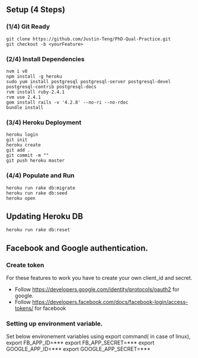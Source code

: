 ## Setup (4 Steps)
### (1/4) Git Ready
```
git clone https://github.com/Justin-Teng/PhD-Qual-Practice.git
git checkout -b <yourFeature>
```

### (2/4) Install Dependencies
```
nvm i v8 
npm install -g heroku
sudo yum install postgresql postgresql-server postgresql-devel postgresql-contrib postgresql-docs
rvm install ruby-2.4.1
rvm use 2.4.1
gem install rails -v '4.2.8' --no-ri --no-rdoc
bundle install
```

### (3/4) Heroku Deployment
```
heroku login
git init
heroku create
git add .
git commit -m ""
git push heroku master
```

### (4/4) Populate and Run
```
heroku run rake db:migrate
heroku run rake db:seed
heroku open
```
## Updating Heroku DB
```
heroku run rake db:reset
```

## Facebook and Google authentication.
### Create token
For these features to work you have to create your own client_id and secret.
* Follow https://developers.google.com/identity/protocols/oauth2 for google.
* Follow https://developers.facebook.com/docs/facebook-login/access-tokens/ for facebook
### Setting up environment variable.
Set below environement variables using export command( in case of linux),
export FB_APP_ID=***
export FB_APP_SECRET=***
export GOOGLE_APP_ID=***
export GOOGLE_APP_SECRET=***

